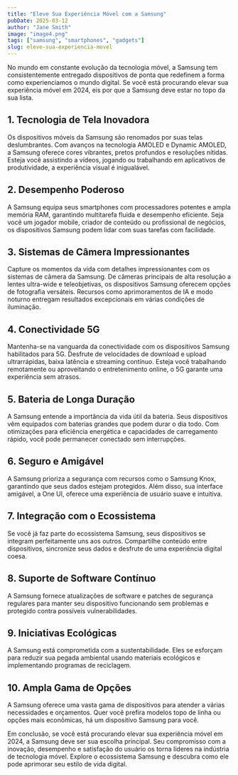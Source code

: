 ```yaml
---
title: "Eleve Sua Experiência Móvel com a Samsung"
pubDate: 2025-03-12
author: "Jane Smith"
image: "image4.png"
tags: ["samsung", "smartphones", "gadgets"]
slug: eleve-sua-experiencia-movel
---
```


No mundo em constante evolução da tecnologia móvel, a Samsung tem consistentemente entregado dispositivos de ponta que redefinem a forma como experienciamos o mundo digital. Se você está procurando elevar sua experiência móvel em 2024, eis por que a Samsung deve estar no topo da sua lista.

## **1. Tecnologia de Tela Inovadora**

Os dispositivos móveis da Samsung são renomados por suas telas deslumbrantes. Com avanços na tecnologia AMOLED e Dynamic AMOLED, a Samsung oferece cores vibrantes, pretos profundos e resoluções nítidas. Esteja você assistindo a vídeos, jogando ou trabalhando em aplicativos de produtividade, a experiência visual é inigualável.

## **2. Desempenho Poderoso**

A Samsung equipa seus smartphones com processadores potentes e ampla memória RAM, garantindo multitarefa fluida e desempenho eficiente. Seja você um jogador mobile, criador de conteúdo ou profissional de negócios, os dispositivos Samsung podem lidar com suas tarefas com facilidade.

## **3. Sistemas de Câmera Impressionantes**

Capture os momentos da vida com detalhes impressionantes com os sistemas de câmera da Samsung. De câmeras principais de alta resolução a lentes ultra-wide e teleobjetivas, os dispositivos Samsung oferecem opções de fotografia versáteis. Recursos como aprimoramentos de IA e modo noturno entregam resultados excepcionais em várias condições de iluminação.

## **4. Conectividade 5G**

Mantenha-se na vanguarda da conectividade com os dispositivos Samsung habilitados para 5G. Desfrute de velocidades de download e upload ultrarrápidas, baixa latência e streaming contínuo. Esteja você trabalhando remotamente ou aproveitando o entretenimento online, o 5G garante uma experiência sem atrasos.

## **5. Bateria de Longa Duração**

A Samsung entende a importância da vida útil da bateria. Seus dispositivos vêm equipados com baterias grandes que podem durar o dia todo. Com otimizações para eficiência energética e capacidades de carregamento rápido, você pode permanecer conectado sem interrupções.

## **6. Seguro e Amigável**

A Samsung prioriza a segurança com recursos como o Samsung Knox, garantindo que seus dados estejam protegidos. Além disso, sua interface amigável, a One UI, oferece uma experiência de usuário suave e intuitiva.

## **7. Integração com o Ecossistema**

Se você já faz parte do ecossistema Samsung, seus dispositivos se integram perfeitamente uns aos outros. Compartilhe conteúdo entre dispositivos, sincronize seus dados e desfrute de uma experiência digital coesa.

## **8. Suporte de Software Contínuo**

A Samsung fornece atualizações de software e patches de segurança regulares para manter seu dispositivo funcionando sem problemas e protegido contra possíveis vulnerabilidades.

## **9. Iniciativas Ecológicas**

A Samsung está comprometida com a sustentabilidade. Eles se esforçam para reduzir sua pegada ambiental usando materiais ecológicos e implementando programas de reciclagem.

## **10. Ampla Gama de Opções**

A Samsung oferece uma vasta gama de dispositivos para atender a várias necessidades e orçamentos. Quer você prefira modelos topo de linha ou opções mais econômicas, há um dispositivo Samsung para você.

Em conclusão, se você está procurando elevar sua experiência móvel em 2024, a Samsung deve ser sua escolha principal. Seu compromisso com a inovação, desempenho e satisfação do usuário os torna líderes na indústria de tecnologia móvel. Explore o ecossistema Samsung e descubra como ele pode aprimorar seu estilo de vida digital.

